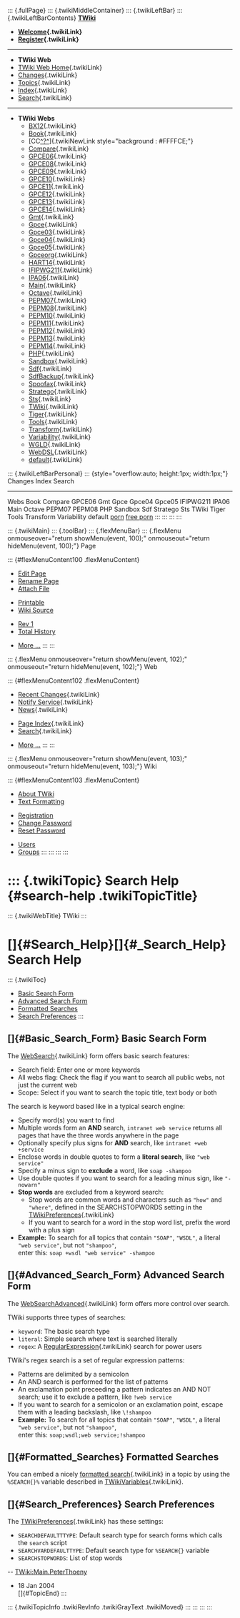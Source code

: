 ::: {.fullPage}
::: {.twikiMiddleContainer}
::: {.twikiLeftBar}
::: {.twikiLeftBarContents}
**[TWiki](http://TWiki.org/)**

-   **[Welcome](WelcomeGuest){.twikiLink}**
-   **[Register](TWikiRegistration){.twikiLink}**

------------------------------------------------------------------------

-   **TWiki Web**
-   [TWiki Web Home](WebHome){.twikiLink}
-   [Changes](WebChanges){.twikiLink}
-   [Topics](WebTopicList){.twikiLink}
-   [Index](WebIndex){.twikiLink}
-   [Search](WebSearch){.twikiLink}

------------------------------------------------------------------------

-   **TWiki Webs**
    -   [BX12](../BX12/WebHome){.twikiLink}
    -   [Book](../Book/WebHome){.twikiLink}
    -   [CC[^?^](http://www.program-transformation.org/edit/CC/WebHome?topicparent=TWiki.SearchHelp)]{.twikiNewLink
        style="background : #FFFFCE;"}
    -   [Compare](../Compare/WebHome){.twikiLink}
    -   [GPCE06](../GPCE06/WebHome){.twikiLink}
    -   [GPCE08](../GPCE08/WebHome){.twikiLink}
    -   [GPCE09](../GPCE09/WebHome){.twikiLink}
    -   [GPCE10](../GPCE10/WebHome){.twikiLink}
    -   [GPCE11](../GPCE11/WebHome){.twikiLink}
    -   [GPCE12](../GPCE12/WebHome){.twikiLink}
    -   [GPCE13](../GPCE13/WebHome){.twikiLink}
    -   [GPCE14](../GPCE14/WebHome){.twikiLink}
    -   [Gmt](../Gmt/WebHome){.twikiLink}
    -   [Gpce](../Gpce/WebHome){.twikiLink}
    -   [Gpce03](http://www.program-transformation.org/Gpce03/WebHome){.twikiLink}
    -   [Gpce04](../Gpce04/WebHome){.twikiLink}
    -   [Gpce05](../Gpce05/WebHome){.twikiLink}
    -   [Gpceorg](../Gpceorg/WebHome){.twikiLink}
    -   [HART14](../HART14/WebHome){.twikiLink}
    -   [IFIPWG211](http://www.program-transformation.org/IFIPWG211/WebHome){.twikiLink}
    -   [IPA06](../IPA06/WebHome){.twikiLink}
    -   [Main](../Main/WebHome){.twikiLink}
    -   [Octave](../Octave/WebHome){.twikiLink}
    -   [PEPM07](../PEPM07/WebHome){.twikiLink}
    -   [PEPM08](../PEPM08/WebHome){.twikiLink}
    -   [PEPM10](../PEPM10/WebHome){.twikiLink}
    -   [PEPM11](../PEPM11/WebHome){.twikiLink}
    -   [PEPM12](../PEPM12/WebHome){.twikiLink}
    -   [PEPM13](../PEPM13/WebHome){.twikiLink}
    -   [PEPM14](../PEPM14/WebHome){.twikiLink}
    -   [PHP](../PHP/WebHome){.twikiLink}
    -   [Sandbox](../Sandbox/WebHome){.twikiLink}
    -   [Sdf](../Sdf/WebHome){.twikiLink}
    -   [SdfBackup](../SdfBackup/WebHome){.twikiLink}
    -   [Spoofax](../Spoofax/WebHome){.twikiLink}
    -   [Stratego](../Stratego/WebHome){.twikiLink}
    -   [Sts](../Sts/WebHome){.twikiLink}
    -   [TWiki](WebHome){.twikiLink}
    -   [Tiger](../Tiger/WebHome){.twikiLink}
    -   [Tools](../Tools/WebHome){.twikiLink}
    -   [Transform](../Transform/WebHome){.twikiLink}
    -   [Variability](../Variability/WebHome){.twikiLink}
    -   [WGLD](../WGLD/WebHome){.twikiLink}
    -   [WebDSL](../WebDSL/WebHome){.twikiLink}
    -   [default](DefaultWebHome){.twikiLink}

::: {.twikiLeftBarPersonal}
::: {style="overflow:auto; height:1px; width:1px;"}
Changes Index Search

------------------------------------------------------------------------

Webs Book Compare GPCE06 Gmt Gpce Gpce04 Gpce05 IFIPWG211 IPA06 Main
Octave PEPM07 PEPM08 PHP Sandbox Sdf Stratego Sts TWiki Tiger Tools
Transform Variability default
[porn](http://www.estrategiavirtual.com/adult/) [free
porn](http://www.estrategiavirtual.com/free/)
:::
:::
:::
:::

::: {.twikiMain}
::: {.toolBar}
::: {.flexMenuBar}
::: {.flexMenu onmouseover="return showMenu(event, 100);" onmouseout="return hideMenu(event, 100);"}
Page

::: {#flexMenuContent100 .flexMenuContent}
-   [Edit
    Page](http://www.program-transformation.org/edit/TWiki/SearchHelp?t=1536826270)
-   [Rename
    Page](http://www.program-transformation.org/rename/TWiki/SearchHelp)
-   [Attach
    File](http://www.program-transformation.org/attach/TWiki/SearchHelp)

<!-- -->

-   [Printable](http://www.program-transformation.org/view/TWiki/SearchHelp?skin=print.pattern)
-   [Wiki
    Source](http://www.program-transformation.org/view/TWiki/SearchHelp?skin=text&raw=on&contenttype=text/plain)

<!-- -->

-   [Rev
    1](http://www.program-transformation.org/view/TWiki/SearchHelp?rev=1.1)
-   [Total
    History](http://www.program-transformation.org/rdiff/TWiki/SearchHelp)

<!-- -->

-   [More
    \...](http://www.program-transformation.org/oops/TWiki/SearchHelp?template=oopsmore&param1=1.1&param2=1.1)
:::
:::

::: {.flexMenu onmouseover="return showMenu(event, 102);" onmouseout="return hideMenu(event, 102);"}
Web

::: {#flexMenuContent102 .flexMenuContent}
-   [Recent Changes](WebChanges){.twikiLink}
-   [Notify Service](WebNotify){.twikiLink}
-   [News](WebNews){.twikiLink}

<!-- -->

-   [Page Index](WebIndex){.twikiLink}
-   [Search](WebSearch){.twikiLink}

<!-- -->

-   [More
    \...](http://www.program-transformation.org/oops/TWiki/SearchHelp?template=oopsmore&param1=1.1&param2=1.1)
:::
:::

::: {.flexMenu onmouseover="return showMenu(event, 103);" onmouseout="return hideMenu(event, 103);"}
Wiki

::: {#flexMenuContent103 .flexMenuContent}
-   [About
    TWiki](http://www.program-transformation.org/view/TWiki/WebHome)
-   [Text
    Formatting](http://www.program-transformation.org/view/TWiki/TextFormattingRules)

<!-- -->

-   [Registration](http://www.program-transformation.org/view/TWiki/TWikiRegistration)
-   [Change
    Password](http://www.program-transformation.org/view/TWiki/ChangePassword)
-   [Reset
    Password](http://www.program-transformation.org/view/TWiki/ResetPassword)

<!-- -->

-   [Users](http://www.program-transformation.org/view/Main/TWikiUsers)
-   [Groups](http://www.program-transformation.org/view/Main/TWikiGroups)
:::
:::
:::
:::

::: {.twikiTopic}
Search Help {#search-help .twikiTopicTitle}
===========

::: {.twikiWebTitle}
TWiki
:::

[]{#Search_Help}[]{#_Search_Help} Search Help
=============================================

::: {.twikiToc}
-   [Basic Search Form](SearchHelp#Basic_Search_Form)
-   [Advanced Search Form](SearchHelp#Advanced_Search_Form)
-   [Formatted Searches](SearchHelp#Formatted_Searches)
-   [Search Preferences](SearchHelp#Search_Preferences)
:::

[]{#Basic_Search_Form} Basic Search Form
----------------------------------------

The [WebSearch](WebSearch){.twikiLink} form offers basic search
features:

-   Search field: Enter one or more keywords
-   All webs flag: Check the flag if you want to search all public webs,
    not just the current web
-   Scope: Select if you want to search the topic title, text body or
    both

The search is keyword based like in a typical search engine:

-   Specify word(s) you want to find
-   Multiple words form an **AND** search, `intranet web service`
    returns all pages that have the three words anywhere in the page
-   Optionally specify plus signs for **AND** search, like
    `intranet +web +service`
-   Enclose words in double quotes to form a **literal search**, like
    `"web service"`
-   Specify a minus sign to **exclude** a word, like `soap -shampoo`
-   Use double quotes if you want to search for a leading minus sign,
    like `"-nowarn"`
-   **Stop words** are excluded from a keyword search:
    -   Stop words are common words and characters such as `"how"` and
        `"where"`, defined in the SEARCHSTOPWORDS setting in the
        [TWikiPreferences](TWikiPreferences){.twikiLink}
    -   If you want to search for a word in the stop word list, prefix
        the word with a plus sign
-   **Example:** To search for all topics that contain `"SOAP"`,
    `"WSDL"`, a literal `"web service"`, but not `"shampoo"`,\
    enter this: `soap +wsdl "web service" -shampoo`

[]{#Advanced_Search_Form} Advanced Search Form
----------------------------------------------

The [WebSearchAdvanced](WebSearchAdvanced){.twikiLink} form offers more
control over search.

TWiki supports three types of searches:

-   `keyword`: The basic search type
-   `literal`: Simple search where text is searched literally
-   `regex`: A [RegularExpression](RegularExpression){.twikiLink} search
    for power users

TWiki\'s regex search is a set of regular expression patterns:

-   Patterns are delimited by a semicolon
-   An AND search is performed for the list of patterns
-   An exclamation point preceeding a pattern indicates an AND NOT
    search; use it to exclude a pattern, like `!web service`
-   If you want to search for a semicolon or an exclamation point,
    escape them with a leading backslash, like `\!shampoo`
-   **Example:** To search for all topics that contain `"SOAP"`,
    `"WSDL"`, a literal `"web service"`, but not `"shampoo"`,\
    enter this: `soap;wsdl;web service;!shampoo`

[]{#Formatted_Searches} Formatted Searches
------------------------------------------

You can embed a nicely [formatted search](FormattedSearch){.twikiLink}
in a topic by using the `%SEARCH{}%` variable described in
[TWikiVariables](TWikiVariables){.twikiLink}.

[]{#Search_Preferences} Search Preferences
------------------------------------------

The [TWikiPreferences](TWikiPreferences){.twikiLink} has these settings:

-   `SEARCHDEFAULTTTYPE`: Default search type for search forms which
    calls the `search` script
-   `SEARCHVARDEFAULTTYPE`: Default search type for `%SEARCH{}` variable
-   `SEARCHSTOPWORDS`: List of stop words

\--
[TWiki:Main.PeterThoeny](http://twiki.org/cgi-bin/view/Main.PeterThoeny "'Main.PeterThoeny' on TWiki.org")
- 18 Jan 2004\
[]{#TopicEnd}
:::

::: {.twikiTopicInfo .twikiRevInfo .twikiGrayText .twikiMoved}
:::
:::
:::
:::
